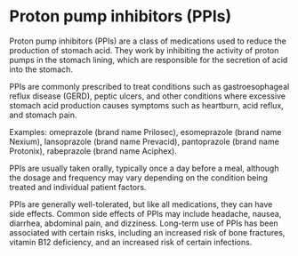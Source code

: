 # Proton pump inhibitors (PPIs)

Proton pump inhibitors (PPIs) are a class of medications used to reduce the production of stomach acid. They work by inhibiting the activity of proton pumps in the stomach lining, which are responsible for the secretion of acid into the stomach.

PPIs are commonly prescribed to treat conditions such as gastroesophageal reflux disease (GERD), peptic ulcers, and other conditions where excessive stomach acid production causes symptoms such as heartburn, acid reflux, and stomach pain.

Examples: omeprazole (brand name Prilosec), esomeprazole (brand name Nexium), lansoprazole (brand name Prevacid), pantoprazole (brand name Protonix), rabeprazole (brand name Aciphex).

PPIs are usually taken orally, typically once a day before a meal, although the dosage and frequency may vary depending on the condition being treated and individual patient factors.

PPIs are generally well-tolerated, but like all medications, they can have side effects. Common side effects of PPIs may include headache, nausea, diarrhea, abdominal pain, and dizziness. Long-term use of PPIs has been associated with certain risks, including an increased risk of bone fractures, vitamin B12 deficiency, and an increased risk of certain infections.
